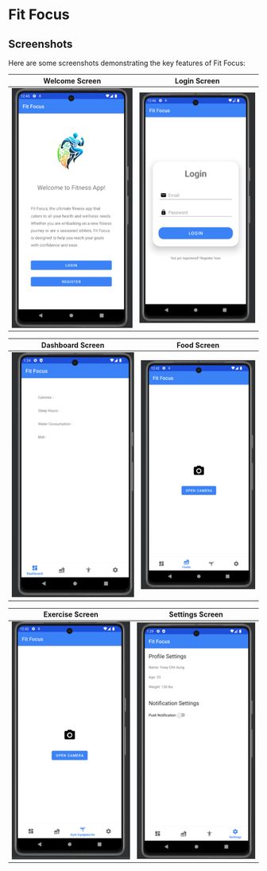 # Fit Focus

## Screenshots

Here are some screenshots demonstrating the key features of Fit Focus:

|                    Welcome Screen                    |                  Login Screen                   |
| :--------------------------------------------------: | :---------------------------------------------: |
| ![Welcome Screen](/screenshots/Welcome%20Screen.png) | ![Food Screen](/screenshots/Login%20Screen.png) |

|                     Dashboard Screen                     |                   Food Screen                   |
| :------------------------------------------------------: | :---------------------------------------------: |
| ![Dashboard Screen](/screenshots/Dashboard%20Screen.png) | ![Food Screen](/screenshots/Foods%20Screen.png) |

|                        Exercise Screen                         |                    Settings Screen                     |
| :------------------------------------------------------------: | :----------------------------------------------------: |
| ![Exercise Screen](/screenshots/Gym%20Equipments%20Screen.png) | ![Settings Screen](/screenshots/Settings%20Screen.png) |
